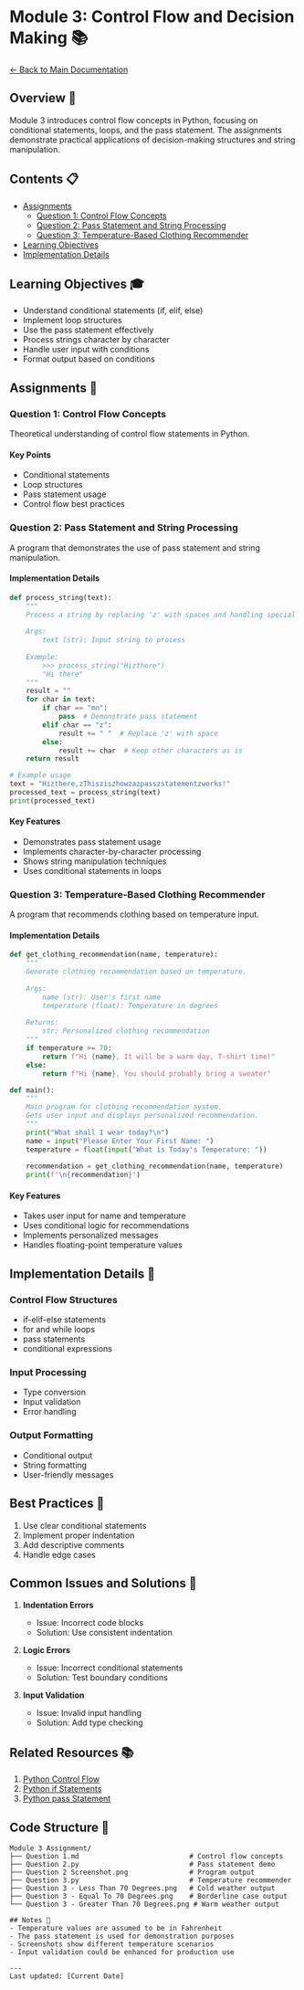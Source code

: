 # Module 3: Control Flow and Decision Making 📚

[← Back to Main Documentation](../../README.md)

## Overview 🎯
Module 3 introduces control flow concepts in Python, focusing on conditional statements, loops, and the pass statement. The assignments demonstrate practical applications of decision-making structures and string manipulation.

## Contents 📋
- [Assignments](#assignments)
  * [Question 1: Control Flow Concepts](#question-1-control-flow-concepts)
  * [Question 2: Pass Statement and String Processing](#question-2-pass-statement-and-string-processing)
  * [Question 3: Temperature-Based Clothing Recommender](#question-3-temperature-based-clothing-recommender)
- [Learning Objectives](#learning-objectives)
- [Implementation Details](#implementation-details)

## Learning Objectives 🎓
- Understand conditional statements (if, elif, else)
- Implement loop structures
- Use the pass statement effectively
- Process strings character by character
- Handle user input with conditions
- Format output based on conditions

## Assignments 📝

### Question 1: Control Flow Concepts
Theoretical understanding of control flow statements in Python.

#### Key Points
- Conditional statements
- Loop structures
- Pass statement usage
- Control flow best practices

### Question 2: Pass Statement and String Processing
A program that demonstrates the use of pass statement and string manipulation.

#### Implementation Details
```python
def process_string(text):
    """
    Process a string by replacing 'z' with spaces and handling special cases.
    
    Args:
        text (str): Input string to process
    
    Example:
        >>> process_string("Hizthere")
        "Hi there"
    """
    result = ""
    for char in text:
        if char == "mn":
            pass  # Demonstrate pass statement
        elif char == "z":
            result += " "  # Replace 'z' with space
        else:
            result += char  # Keep other characters as is
    return result

# Example usage
text = "Hizthere,zThisziszhowzazpasszstatementzworks!"
processed_text = process_string(text)
print(processed_text)
```

#### Key Features
- Demonstrates pass statement usage
- Implements character-by-character processing
- Shows string manipulation techniques
- Uses conditional statements in loops

### Question 3: Temperature-Based Clothing Recommender
A program that recommends clothing based on temperature input.

#### Implementation Details
```python
def get_clothing_recommendation(name, temperature):
    """
    Generate clothing recommendation based on temperature.
    
    Args:
        name (str): User's first name
        temperature (float): Temperature in degrees
        
    Returns:
        str: Personalized clothing recommendation
    """
    if temperature >= 70:
        return f"Hi {name}, It will be a warm day, T-shirt time!"
    else:
        return f"Hi {name}, You should probably bring a sweater"

def main():
    """
    Main program for clothing recommendation system.
    Gets user input and displays personalized recommendation.
    """
    print("What shall I wear today?\n")
    name = input("Please Enter Your First Name: ")
    temperature = float(input("What is Today's Temperature: "))
    
    recommendation = get_clothing_recommendation(name, temperature)
    print(f"\n{recommendation}")
```

#### Key Features
- Takes user input for name and temperature
- Uses conditional logic for recommendations
- Implements personalized messages
- Handles floating-point temperature values

## Implementation Details 🔧

### Control Flow Structures
- if-elif-else statements
- for and while loops
- pass statements
- conditional expressions

### Input Processing
- Type conversion
- Input validation
- Error handling

### Output Formatting
- Conditional output
- String formatting
- User-friendly messages

## Best Practices 📝
1. Use clear conditional statements
2. Implement proper indentation
3. Add descriptive comments
4. Handle edge cases

## Common Issues and Solutions 🤔
1. **Indentation Errors**
   - Issue: Incorrect code blocks
   - Solution: Use consistent indentation

2. **Logic Errors**
   - Issue: Incorrect conditional statements
   - Solution: Test boundary conditions

3. **Input Validation**
   - Issue: Invalid input handling
   - Solution: Add type checking

## Related Resources 📚
1. [Python Control Flow](https://docs.python.org/3/tutorial/controlflow.html)
2. [Python if Statements](https://docs.python.org/3/reference/compound_stmts.html#if)
3. [Python pass Statement](https://docs.python.org/3/reference/simple_stmts.html#pass)

## Code Structure 📂
```
Module 3 Assignment/
├── Question 1.md                           # Control flow concepts
├── Question 2.py                           # Pass statement demo
├── Question 2 Screenshot.png               # Program output
├── Question 3.py                           # Temperature recommender
├── Question 3 - Less Than 70 Degrees.png   # Cold weather output
├── Question 3 - Equal To 70 Degrees.png    # Borderline case output
└── Question 3 - Greater Than 70 Degrees.png # Warm weather output

## Notes 📌
- Temperature values are assumed to be in Fahrenheit
- The pass statement is used for demonstration purposes
- Screenshots show different temperature scenarios
- Input validation could be enhanced for production use

---
Last updated: [Current Date]
